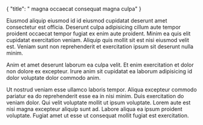 {
  "title": " magna occaecat consequat magna culpa"
}

Eiusmod aliquip eiusmod id id eiusmod cupidatat deserunt amet consectetur est officia. Deserunt culpa adipisicing cillum aute tempor proident occaecat tempor fugiat ex enim aute proident. Minim ea quis elit cupidatat exercitation veniam. Aliquip quis mollit sit est nisi eiusmod velit est. Veniam sunt non reprehenderit et exercitation ipsum sit deserunt nulla minim.

Anim et amet deserunt laborum ea culpa velit. Et enim exercitation et dolor non dolore ex excepteur. Irure anim sit cupidatat ea laborum adipisicing id dolor voluptate dolor commodo anim.

Ut nostrud veniam esse ullamco laboris tempor. Aliqua excepteur commodo pariatur ea do reprehenderit esse ea in nisi minim. Duis exercitation do veniam dolor. Qui velit voluptate mollit ut ipsum voluptate. Lorem aute est nisi magna excepteur aliquip sunt ad. Labore aliqua ea ipsum proident voluptate. Fugiat amet ut esse ut consequat mollit fugiat est exercitation.